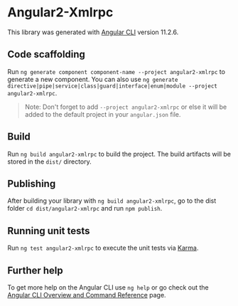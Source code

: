 # Angular2-Xmlrpc

This library was generated with [Angular CLI](https://github.com/angular/angular-cli) version 11.2.6.

## Code scaffolding

Run `ng generate component component-name --project angular2-xmlrpc` to generate a new component. You can also use `ng generate directive|pipe|service|class|guard|interface|enum|module --project angular2-xmlrpc`.
> Note: Don't forget to add `--project angular2-xmlrpc` or else it will be added to the default project in your `angular.json` file.

## Build

Run `ng build angular2-xmlrpc` to build the project. The build artifacts will be stored in the `dist/` directory.

## Publishing

After building your library with `ng build angular2-xmlrpc`, go to the dist folder `cd dist/angular2-xmlrpc` and run `npm publish`.

## Running unit tests

Run `ng test angular2-xmlrpc` to execute the unit tests via [Karma](https://karma-runner.github.io).

## Further help

To get more help on the Angular CLI use `ng help` or go check out the [Angular CLI Overview and Command Reference](https://angular.io/cli) page.
